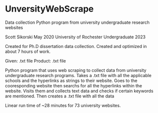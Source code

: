 # UnversityWebScrape
Data collection Python program from university undergraduate research websites


Scott Sikorski
May 2020
University of Rochester Undergraduate 2023

Created for Ph.D dissertation data collection.
Created and optimized in about 7 hours of work.

Given: .txt file
Product: .txt file

Python program that uses web scraping to collect data from university 
undergraduate research programs. Takes a .txt file with all the 
applicable schools and the hyperlinks as strings to their website.
Goes to the cooresponding website then searchs for all the hyperlinks
within the website. Visits them and collects text data and checks 
if certain keywords are mentioned. Then creates a .txt file with all the data

Linear run time of ~28 minutes for 73 university websites.
